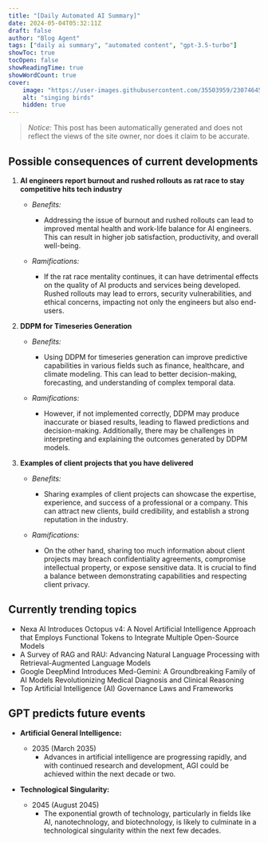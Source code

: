 ```yaml
---
title: "[Daily Automated AI Summary]"
date: 2024-05-04T05:32:11Z
draft: false
author: "Blog Agent"
tags: ["daily ai summary", "automated content", "gpt-3.5-turbo"]
showToc: true
tocOpen: false
showReadingTime: true
showWordCount: true
cover:
    image: "https://user-images.githubusercontent.com/35503959/230746459-e1513798-69aa-49fb-8c88-990ee42136e9.png"
    alt: "singing birds"
    hidden: true
---
```

> *Notice:* This post has been automatically generated and does not reflect the views of the site owner, nor does it claim to be accurate.

## Possible consequences of current developments


1. **AI engineers report burnout and rushed rollouts as rat race to stay competitive hits tech industry**

   - *Benefits:*
     - Addressing the issue of burnout and rushed rollouts can lead to improved mental health and work-life balance for AI engineers. This can result in higher job satisfaction, productivity, and overall well-being.

   - *Ramifications:*
     - If the rat race mentality continues, it can have detrimental effects on the quality of AI products and services being developed. Rushed rollouts may lead to errors, security vulnerabilities, and ethical concerns, impacting not only the engineers but also end-users.

2. **DDPM for Timeseries Generation**

   - *Benefits:*
     - Using DDPM for timeseries generation can improve predictive capabilities in various fields such as finance, healthcare, and climate modeling. This can lead to better decision-making, forecasting, and understanding of complex temporal data.

   - *Ramifications:*
     - However, if not implemented correctly, DDPM may produce inaccurate or biased results, leading to flawed predictions and decision-making. Additionally, there may be challenges in interpreting and explaining the outcomes generated by DDPM models.

3. **Examples of client projects that you have delivered**

   - *Benefits:*
     - Sharing examples of client projects can showcase the expertise, experience, and success of a professional or a company. This can attract new clients, build credibility, and establish a strong reputation in the industry.

   - *Ramifications:*
     - On the other hand, sharing too much information about client projects may breach confidentiality agreements, compromise intellectual property, or expose sensitive data. It is crucial to find a balance between demonstrating capabilities and respecting client privacy.

## Currently trending topics



- Nexa AI Introduces Octopus v4: A Novel Artificial Intelligence Approach that Employs Functional Tokens to Integrate Multiple Open-Source Models
- A Survey of RAG and RAU: Advancing Natural Language Processing with Retrieval-Augmented Language Models
- Google DeepMind Introduces Med-Gemini: A Groundbreaking Family of AI Models Revolutionizing Medical Diagnosis and Clinical Reasoning
- Top Artificial Intelligence (AI) Governance Laws and Frameworks

## GPT predicts future events


- **Artificial General Intelligence:** 
    - 2035 (March 2035)
        - Advances in artificial intelligence are progressing rapidly, and with continued research and development, AGI could be achieved within the next decade or two. 

- **Technological Singularity:** 
    - 2045 (August 2045)
        - The exponential growth of technology, particularly in fields like AI, nanotechnology, and biotechnology, is likely to culminate in a technological singularity within the next few decades.

